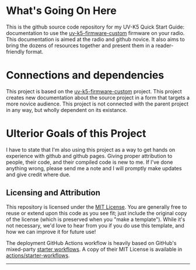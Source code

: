 # What's Going On Here

This is the github source code repository for my UV-K5 Quick Start Guide: documentation to use the [uv-k5-firmware-custom](https://github.com/armel/uv-k5-firmware-custom) firmware on your radio. This documentation is aimed at the radio and github novice. It also aims to bring the dozens of resources together and present them in a reader-friendly format. 

# Connections and dependencies

This project is based on the [uv-k5-firmware-custom](https://github.com/armel/uv-k5-firmware-custom) project. This project creates new documentation about the source project in a form that targets a more novice audience. This project is not connected with the parent project in any way, but wholly dependent on its existance. 

# Ulterior Goals of this Project
I have to state that I'm also using this project as a way to get hands on experience with github and github pages. Giving proper attribution to people, their code, and their compiled code is new to me. If I've done anything wrong, please send me a note and I will promptly make updates and give credit where due. 

## Licensing and Attribution

This repository is licensed under the [MIT License]. You are generally free to reuse or extend upon this code as you see fit; just include the original copy of the license (which is preserved when you "make a template"). While it's not necessary, we'd love to hear from you if you do use this template, and how we can improve it for future use!

The deployment GitHub Actions workflow is heavily based on GitHub's mixed-party [starter workflows]. A copy of their MIT License is available in [actions/starter-workflows].

----

[^1]: [It can take up to 10 minutes for changes to your site to publish after you push the changes to GitHub](https://docs.github.com/en/pages/setting-up-a-github-pages-site-with-jekyll/creating-a-github-pages-site-with-jekyll#creating-your-site).

[Jekyll]: https://jekyllrb.com
[Just the Docs]: https://just-the-docs.github.io/just-the-docs/
[GitHub Pages]: https://docs.github.com/en/pages
[GitHub Pages / Actions workflow]: https://github.blog/changelog/2022-07-27-github-pages-custom-github-actions-workflows-beta/
[Bundler]: https://bundler.io
[use this template]: https://github.com/just-the-docs/just-the-docs-template/generate
[`jekyll-default-layout`]: https://github.com/benbalter/jekyll-default-layout
[`jekyll-seo-tag`]: https://jekyll.github.io/jekyll-seo-tag
[MIT License]: https://en.wikipedia.org/wiki/MIT_License
[starter workflows]: https://github.com/actions/starter-workflows/blob/main/pages/jekyll.yml
[actions/starter-workflows]: https://github.com/actions/starter-workflows/blob/main/LICENSE
